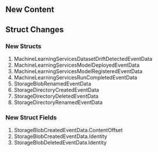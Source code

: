 ## New Content

## Struct Changes

### New Structs

1. MachineLearningServicesDatasetDriftDetectedEventData
1. MachineLearningServicesModelDeployedEventData
1. MachineLearningServicesModelRegisteredEventData
1. MachineLearningServicesRunCompletedEventData
1. StorageBlobRenamedEventData
1. StorageDirectoryCreatedEventData
1. StorageDirectoryDeletedEventData
1. StorageDirectoryRenamedEventData

### New Struct Fields

1. StorageBlobCreatedEventData.ContentOffset
1. StorageBlobCreatedEventData.Identity
1. StorageBlobDeletedEventData.Identity
